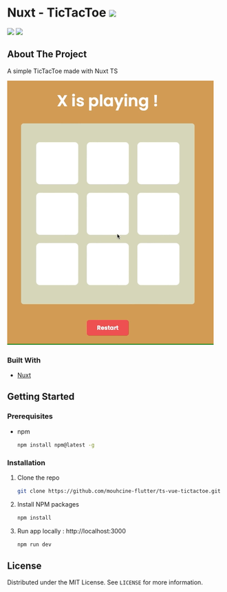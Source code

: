# Nuxt - TicTacToe  <img src="https://img.shields.io/badge/Vue.js-35495E?style=for-the-badge&logo=vue.js&logoColor=4FC08D">

<img src="https://badgen.net/badge/license/MIT/blue">
<a href="https://www.linkedin.com/in/mouhcine-sennaoui-35b6411b0/"><img src="https://img.shields.io/badge/LinkedIn-0077B5?style=for-the- badge&logo=linkedin&logoColor=white"></a>

<!-- ABOUT THE PROJECT -->
## About The Project

A simple TicTacToe made with Nuxt TS

![gif](./assets/nuxt-tictactoe.gif)

### Built With

* [Nuxt](https://nuxtjs.org/)
<!-- GETTING STARTED -->
## Getting Started

### Prerequisites
* npm
  ```sh
  npm install npm@latest -g
  ```

### Installation

1. Clone the repo
   ```sh
   git clone https://github.com/mouhcine-flutter/ts-vue-tictactoe.git
   ```
2. Install NPM packages
   ```sh
   npm install
   ```
3. Run app locally : http://localhost:3000
   ```sh
   npm run dev
   ```
<!-- LICENSE -->
## License

Distributed under the MIT License. See `LICENSE` for more information.